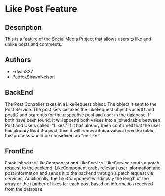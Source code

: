 # Like Post Feature

## Description

This is a feature of the Social Media Project that allows users to like and unlike posts and comments.

## Authors
- EdwinS27
- PatrickShawnNelson

## BackEnd
The Post Controller takes in a LikeRequest object. The object is sent to the Post Service. The post service takes the LikeRequest object's userID and postID and searches for the respective post and user in the database. If both have been found, it will append both values into a joined table between Post and Users called, "Likes." If it has already been confirmed that the user has already liked the post, then it will remove those values from the table, this process would be considered an "un-like."  

## FrontEnd
Established the LikeComponent and LikeService. LikeService sends a patch request to the backend. LikeComponent grabs relevant user information and post information and sends it to the backend through a patch request via services. Additionally, the LikeComponent will display the length of the array or the number of likes for each post based on information received from the database.
